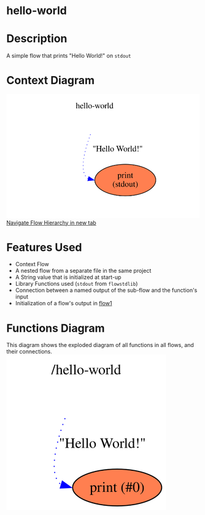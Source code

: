 hello-world
==

Description
===
A simple flow that prints "Hello World!" on `stdout`

Context Diagram
===
![Context diagram](context.dot.svg)
<a href="context.dot.svg" target="_blank">Navigate Flow Hierarchy in new tab</a>

Features Used
===
* Context Flow
* A nested flow from a separate file in the same project
* A String value that is initialized at start-up
* Library Functions used (`stdout` from `flowstdlib`)
* Connection between a named output of the sub-flow and the function's input
* Initialization of a flow's output in [flow1](flow1.toml)

Functions Diagram
===
This diagram shows the exploded diagram of all functions in all flows, and their connections.
![Full functions diagram](functions.dot.svg)
